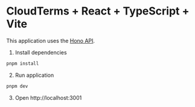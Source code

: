 # CloudTerms + React + TypeScript + Vite

This application uses the [Hono API](../hono-api/).

1. Install dependencies

```sh
pnpm install
```

2. Run application

```sh
pnpm dev
```

3. Open http://localhost:3001
